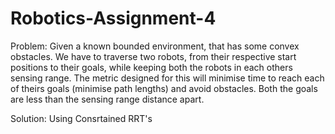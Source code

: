 # Robotics-Assignment-4

Problem:
Given a known bounded environment, that has some convex obstacles.
We have to traverse two robots, from their respective start positions to
their goals, while keeping both the robots in each others sensing range.
The metric designed for this will minimise time to reach each of theirs
goals (minimise path lengths) and avoid obstacles.
Both the goals are less than the sensing range distance apart.

Solution:
Using Consrtained RRT's
